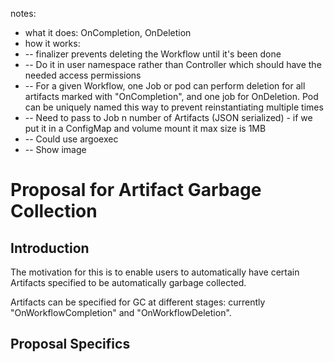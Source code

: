 notes:
- what it does: OnCompletion, OnDeletion
- how it works: 
- -- finalizer prevents deleting the Workflow until it's been done
- -- Do it in user namespace rather than Controller which should have the needed access permissions
- -- For a given Workflow, one Job or pod can perform deletion for all artifacts marked with "OnCompletion", and one job for OnDeletion. Pod can be uniquely named this way to prevent reinstantiating multiple times
- -- Need to pass to Job n number of Artifacts (JSON serialized) - if we put it in a ConfigMap and volume mount it max size is 1MB
- -- Could use argoexec
- -- Show image


# Proposal for Artifact Garbage Collection

## Introduction
The motivation for this is to enable users to automatically have certain Artifacts specified to be automatically garbage collected. 

Artifacts can be specified for GC at different stages: currently "OnWorkflowCompletion" and "OnWorkflowDeletion".

## Proposal Specifics

